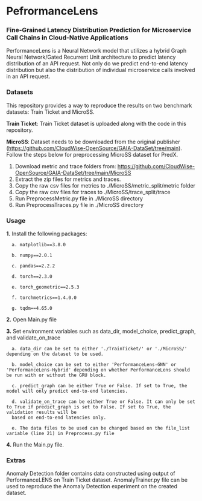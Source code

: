 # PefrormanceLens

### Fine-Grained Latency Distribution Prediction for Microservice Call Chains in Cloud-Native Applications
PerformanceLens is a Neural Network model that utilizes a hybrid Graph Neural Network/Gated Recurrent Unit architecture to predict latency distribution of an API request. Not only do we predict end-to-end latency distribution but also the distribution of individual microservice calls involved in an API request.

### Datasets
This repository provides a way to reproduce the results on two benchmark datasets: Train Ticket and MicroSS.

**Train Ticket**: Train Ticket dataset is uploaded along with the code in this repository. 

**MicroSS**: Dataset needs to be downloaded from the original publisher (https://github.com/CloudWise-OpenSource/GAIA-DataSet/tree/main). Follow the steps below for preprocessing MicroSS dataset for PredX.

1. Download metric and trace folders from: https://github.com/CloudWise-OpenSource/GAIA-DataSet/tree/main/MicroSS
2. Extract the zip files for metrics and traces.
3. Copy the raw csv files for metrics to ./MicroSS/metric_split/metric folder
4. Copy the raw csv files for traces to ./MicroSS/trace_split/trace
5. Run PreprocessMetric.py file in ./MicroSS directory
6. Run PreprocessTraces.py file in ./MicroSS directory

### Usage
**1.** Install the following packages:

      a. matplotlib==3.8.0
      
      b. numpy==2.0.1

      c. pandas==2.2.2
      
      d. torch==2.3.0
      
      e. torch_geometric==2.5.3
      
      f. torchmetrics==1.4.0.0
      
      g. tqdm==4.65.0
      
**2.** Open Main.py file

**3.** Set environment variables such as data_dir, model_choice, predict_graph, and validate_on_trace
   
      a. data_dir can be set to either './TrainTicket/' or './MicroSS/' depending on the dataset to be used.
   
      b. model_choice can be set to either 'PerformanceLens-GNN' or 'PerformanceLens-Hybrid' depending on whether PerformanceLens should be run with or without the GRU block.
   
      c. predict_graph can be either True or False. If set to True, the model will only predict end-to-end latencies.
   
      d. validate_on_trace can be either True or False. It can only be set to True if predict_graph is set to False. If set to True, the validation results will be 
      based on end-to-end latencies only.

      e. The data files to be used can be changed based on the file_list variable (line 21) in Preprocess.py file
**4.** Run the Main.py file.

### Extras
Anomaly Detection folder contains data constructed using output of PerformanceLENS on Train Ticket dataset. 
AnomalyTrainer.py file can be used to reproduce the Anomaly Detection experiment on the created dataset.

